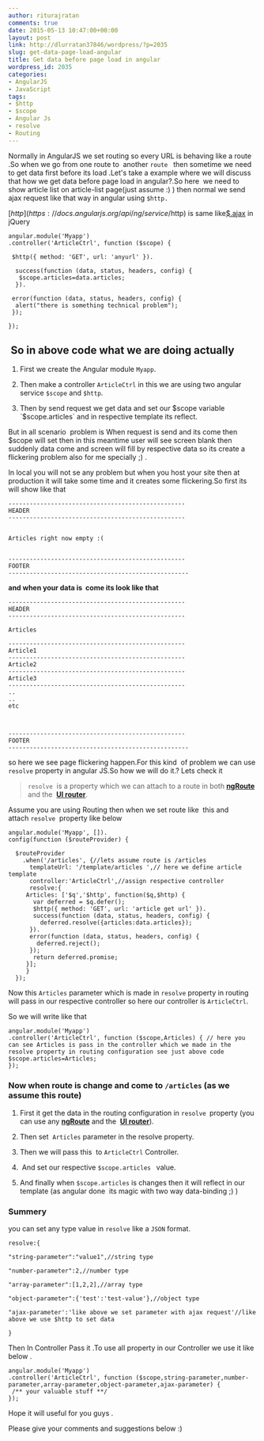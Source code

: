 ```yaml
---
author: riturajratan
comments: true
date: 2015-05-13 10:47:00+00:00
layout: post
link: http://dlurratan37846/wordpress/?p=2035
slug: get-data-page-load-angular
title: Get data before page load in angular
wordpress_id: 2035
categories:
- AngularJS
- JavaScript
tags:
- $http
- $scope
- Angular Js
- resolve
- Routing
---
```


Normally in AngularJS we set routing so every URL is behaving like a route .So when we go from one route to  another `route ` then sometime we need to get data first before its load .Let's take a example where we will discuss that how we get data before page load in angular?.So here  we need to show article list on article-list page(just assume :) ) then normal we send ajax request like that way in angular using `$http.`

[$http](https://docs.angularjs.org/api/ng/service/$http) is same like[$.ajax](http://api.jquery.com/jquery.ajax/) in jQuery

    
    angular.module('Myapp')
    .controller('ArticleCtrl', function ($scope) {
    
     $http({ method: 'GET', url: 'anyurl' }).
    
      success(function (data, status, headers, config) {
       $scope.articles=data.articles;
      }).
    
     error(function (data, status, headers, config) {
      alert("there is something technical problem");
     });
    
    });




##  So in above code what we are doing actually

	
  1. First we create the Angular module `Myapp`.

	
  2. Then make a controller `ArticleCtrl` in this we are using two angular service `$scope` and `$http`.

	
  3. Then by send request we get data and set our $scope variable `$scope.articles` and in respective template its reflect.


But in all scenario  problem is When request is send and its come then $scope will set then in this meantime user will see screen blank then suddenly data come and screen will fill by respective data so its create a flickering problem also for me specially ;) .

In local you will not se any problem but when you host your site then at production it will take some time and it creates some flickering.So first its will show like that

```
--------------------------------------------------
HEADER
--------------------------------------------------


Articles right now empty :( 


--------------------------------------------------
FOOTER
--------------------------------------------------- 
```




**and when your data is  come its look like that**

```
--------------------------------------------------
HEADER
--------------------------------------------------
 
Articles

--------------------------------------------------
Article1
--------------------------------------------------
Article2
--------------------------------------------------
Article3
--------------------------------------------------
..
..
etc



--------------------------------------------------
FOOTER
---------------------------------------------------
```


so here we see page flickering happen.For this kind  of problem we can use `resolve` property in angular JS.So how we will do it.? Lets check it


> `resolve`  is a property which we can attach to a route in both **[ngRoute](https://docs.angularjs.org/api/ngRoute/provider/$routeProvider)** and the  **[UI router](https://github.com/angular-ui/ui-router)**.


Assume you are using Routing then when we set route like  this and attach `resolve`  property like below

    
    angular.module('Myapp', []).
    config(function ($routeProvider) {
    	
      $routeProvider
        .when('/articles', {//lets assume route is /articles
          templateUrl: '/template/articles ',// here we define article template
          controller:'ArticleCtrl',//assign respective controller
          resolve:{
    	 Articles: ['$q','$http', function($q,$http) {
    	   var deferred = $q.defer();
    	   $http({ method: 'GET', url: 'article get url' }).
    	   success(function (data, status, headers, config) {
    	     deferred.resolve({articles:data.articles});
    	  }).
    	  error(function (data, status, headers, config) {
    	    deferred.reject();
    	  });
    	   return deferred.promise;
     	 }];
         }
      });


Now this `Articles` parameter which is made in `resolve` property in routing will pass in our respective controller so here our controller is `ArticleCtrl`.

So we will write like that

    
    angular.module('Myapp')
    .controller('ArticleCtrl', function ($scope,Articles) { // here you can see Articles is pass in the controller which we made in the resolve property in routing configuration see just above code
    $scope.articles=Articles;
    });




### **Now when route is change and come to `/articles` (as we assume this route)**

	
  1. First it get the data in the routing configuration in `resolve `property (you can use any **[ngRoute](https://docs.angularjs.org/api/ngRoute/provider/$routeProvider)** and the  **[UI router](https://github.com/angular-ui/ui-router)**).

	
  2. Then set  `Articles` parameter in the resolve property.

	
  3. Then we will pass this  to `ArticleCtrl` Controller.

	
  4.  And set our respective `$scope.articles ` value.

	
  5. And finally when `$scope.articles` is changes then it will reflect in our template (as angular done  its magic with two way data-binding ;) )


### **Summery**

you can set any type value in `resolve` like a `JSON` format.

    
    resolve:{
    
    "string-parameter":"value1",//string type
    
    "number-parameter":2,//number type
    
    "array-parameter":[1,2,2],//array type
    
    "object-parameter":{'test':'test-value'},//object type
    
    "ajax-parameter':'like above we set parameter with ajax request'//like above we use $http to set data 
    
    }


Then In Controller Pass it .To use all property in our Controller we use it like below .

    
    angular.module('Myapp')
    .controller('ArticleCtrl', function ($scope,string-parameter,number-parameter,array-parameter,object-parameter,ajax-parameter) {
     /** your valuable stuff **/ 
    });


Hope it will useful for you guys .

Please give your comments and suggestions below :)
